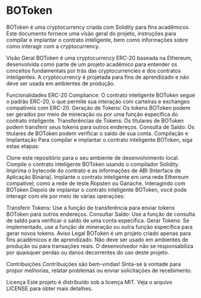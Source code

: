 # BOToken

BOToken é uma cryptocurrency criada com Solidity para fins acadêmicos. Este documento fornece uma visão geral do projeto, instruções para compilar e implantar o contrato inteligente, bem como informações sobre como interagir com a cryptocurrency.

Visão Geral
BOToken é uma cryptocurrency ERC-20 baseada na Ethereum, desenvolvida como parte de um projeto acadêmico para entender os conceitos fundamentais por trás das cryptocurrencies e dos contratos inteligentes. A cryptocurrency é projetada para fins de aprendizado e não deve ser usada em ambientes de produção.

Funcionalidades
ERC-20 Compliance: O contrato inteligente BOToken segue o padrão ERC-20, o que permite sua interação com carteiras e exchanges compatíveis com ERC-20.
Geração de Tokens: Os tokens BOToken podem ser gerados por meio de mineração ou por uma função específica do contrato inteligente.
Transferências de Tokens: Os titulares de BOToken podem transferir seus tokens para outros endereços.
Consulta de Saldo: Os titulares de BOToken podem verificar o saldo de sua conta.
Compilação e Implantação
Para compilar e implantar o contrato inteligente BOToken, siga estas etapas:

Clone este repositório para o seu ambiente de desenvolvimento local.
Compile o contrato inteligente BOToken usando o compilador Solidity.
Imprima o bytecode do contrato e as informações de ABI (Interface de Aplicação Binária).
Implante o contrato inteligente em uma rede Ethereum compatível, como a rede de teste Ropsten ou Ganache.
Interagindo com BOToken
Depois de implantar o contrato inteligente BOToken, você pode interagir com ele por meio de várias operações:

Transferir Tokens: Use a função de transferência para enviar tokens BOToken para outros endereços.
Consultar Saldo: Use a função de consulta de saldo para verificar o saldo de uma conta específica.
Gerar Tokens: Se implementado, use a função de mineração ou outra função específica para gerar novos tokens.
Aviso Legal
BOToken é um projeto criado apenas para fins acadêmicos e de aprendizado. Não deve ser usado em ambientes de produção ou para transações reais. O desenvolvedor não se responsabiliza por quaisquer perdas ou danos decorrentes do uso deste projeto.

Contribuições
Contribuições são bem-vindas! Sinta-se à vontade para propor melhorias, relatar problemas ou enviar solicitações de recebimento.

Licença
Este projeto é distribuído sob a licença MIT. Veja o arquivo LICENSE para obter mais detalhes.
